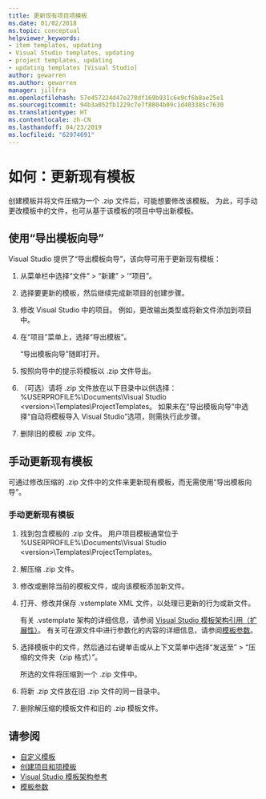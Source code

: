 ```yaml
---
title: 更新现有项目项模板
ms.date: 01/02/2018
ms.topic: conceptual
helpviewer_keywords:
- item templates, updating
- Visual Studio templates, updating
- project templates, updating
- updating templates [Visual Studio]
author: gewarren
ms.author: gewarren
manager: jillfra
ms.openlocfilehash: 57e457224d47e278df169b931c6e9cf6b8ae25e1
ms.sourcegitcommit: 94b3a052fb1229c7e7f8804b09c1d403385c7630
ms.translationtype: HT
ms.contentlocale: zh-CN
ms.lasthandoff: 04/23/2019
ms.locfileid: "62974691"
---
```

# <a name="how-to-update-existing-templates"></a>如何：更新现有模板

创建模板并将文件压缩为一个 .zip 文件后，可能想要修改该模板。 为此，可手动更改模板中的文件，也可从基于该模板的项目中导出新模板。

## <a name="use-the-export-template-wizard"></a>使用“导出模板向导”

Visual Studio 提供了“导出模板向导”，该向导可用于更新现有模板：

1. 从菜单栏中选择“文件” > “新建” > ’“项目”。

1. 选择要更新的模板，然后继续完成新项目的创建步骤。

1. 修改 Visual Studio 中的项目。 例如，更改输出类型或将新文件添加到项目中。

1. 在“项目”菜单上，选择“导出模板”。

    “导出模板向导”随即打开。

1. 按照向导中的提示将模板以 .zip 文件导出。

1. （可选）请将 .zip 文件放在以下目录中以供选择：%USERPROFILE%\Documents\Visual Studio \<version\>\Templates\ProjectTemplates。 如果未在“导出模板向导”中选择“自动将模板导入 Visual Studio”选项，则需执行此步骤。

1. 删除旧的模板 .zip 文件。

## <a name="manually-update-an-existing-template"></a>手动更新现有模板

可通过修改压缩的 .zip 文件中的文件来更新现有模板，而无需使用“导出模板向导”。

### <a name="to-manually-update-an-existing-template"></a>手动更新现有模板

1. 找到包含模板的 .zip 文件。 用户项目模板通常位于 %USERPROFILE%\Documents\Visual Studio \<version\>\Templates\ProjectTemplates。

1. 解压缩 .zip 文件。

1. 修改或删除当前的模板文件，或向该模板添加新文件。

1. 打开、修改并保存 .vstemplate XML 文件，以处理已更新的行为或新文件。

    有关 .vstemplate 架构的详细信息，请参阅 [Visual Studio 模板架构引用（扩展性）](../extensibility/visual-studio-template-schema-reference.md)。 有关可在源文件中进行参数化的内容的详细信息，请参阅[模板参数](../ide/template-parameters.md)。

1. 选择模板中的文件，然后通过右键单击或从上下文菜单中选择“发送至” > “压缩的文件夹（zip 格式）”。

    所选的文件将压缩到一个 .zip 文件中。

1. 将新 .zip 文件放在旧 .zip 文件的同一目录中。

1. 删除解压缩的模板文件和旧的 .zip 模板文件。

## <a name="see-also"></a>请参阅

- [自定义模板](../ide/customizing-project-and-item-templates.md)
- [创建项目和项模板](../ide/creating-project-and-item-templates.md)
- [Visual Studio 模板架构参考](../extensibility/visual-studio-template-schema-reference.md)
- [模板参数](../ide/template-parameters.md)